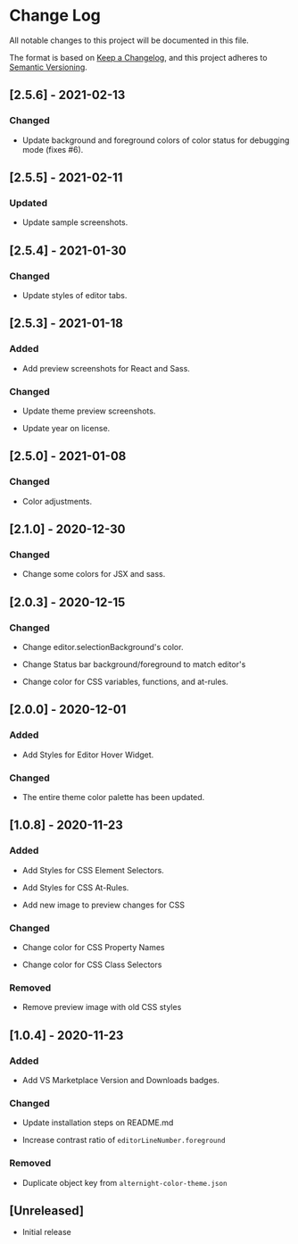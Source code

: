 # Change Log

All notable changes to this project will be documented in this file.

The format is based on [Keep a Changelog](https://keepachangelog.com/en/1.0.0/), and this project adheres to [Semantic Versioning](https://semver.org/spec/v2.0.0.html).

## [2.5.6] - 2021-02-13

### Changed

- Update background and foreground colors of color status for debugging mode (fixes #6).

## [2.5.5] - 2021-02-11

### Updated

- Update sample screenshots.

## [2.5.4] - 2021-01-30

### Changed

- Update styles of editor tabs.

## [2.5.3] - 2021-01-18

### Added

- Add preview screenshots for React and Sass.

### Changed

- Update theme preview screenshots.

- Update year on license.

## [2.5.0] - 2021-01-08

### Changed

- Color adjustments.

## [2.1.0] - 2020-12-30

### Changed

- Change some colors for JSX and sass.

## [2.0.3] - 2020-12-15

### Changed

- Change editor.selectionBackground's color.

- Change Status bar background/foreground to match editor's

- Change color for CSS variables, functions, and at-rules.

## [2.0.0] - 2020-12-01

### Added

- Add Styles for Editor Hover Widget.

### Changed

- The entire theme color palette has been updated.

## [1.0.8] - 2020-11-23

### Added

- Add Styles for CSS Element Selectors.

- Add Styles for CSS At-Rules.

- Add new image to preview changes for CSS

### Changed

- Change color for CSS Property Names

- Change color for CSS Class Selectors

### Removed

- Remove preview image with old CSS styles

## [1.0.4] - 2020-11-23

### Added

- Add VS Marketplace Version and Downloads badges.

### Changed

- Update installation steps on README.md

- Increase contrast ratio of `editorLineNumber.foreground`

### Removed

- Duplicate object key from `alternight-color-theme.json`

## [Unreleased]

- Initial release
